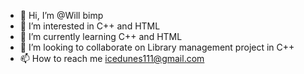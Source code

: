 - 👋 Hi, I’m @Will bimp
- 👀 I’m interested in C++ and HTML
- 🌱 I’m currently learning C++ and HTML
- 💞️ I’m looking to collaborate on Library management project in C++
- 📫 How to reach me icedunes111@gmail.com

<!---
Willbimp/Willbimp is a ✨ special ✨ repository because its `README.md` (this file) appears on your GitHub profile.
You can click the Preview link to take a look at your changes.
--->
